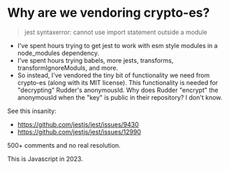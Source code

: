 # Why are we vendoring crypto-es?

> jest syntaxerror: cannot use import statement outside a module

- I've spent hours trying to get jest to work with esm style modules in a node_modules dependency.
- I've spent hours trying babels, more jests, transforms, transformIgnoreModuls, and more.
- So instead, I've vendored the tiny bit of functionality we need from crypto-es (along with its MIT license). This functionality is needed for "decrypting" Rudder's anonymousId. Why does Rudder "encrypt" the anonymousId when the "key" is public in their repository? I don't know.

See this insanity:
- https://github.com/jestjs/jest/issues/9430
- https://github.com/jestjs/jest/issues/12990

500+ comments and no real resolution.

This is Javascript in 2023.
